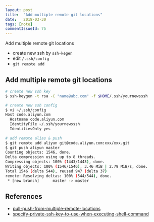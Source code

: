 ```yaml
---
layout: post
title:  "Add multiple remote git locations"
date:   2018-03-30
tags: [note]
commentIssueId: 75
---
```


Add multiple remote git locations
* create new ssh by  `ssh-kegen`
* edit `/.ssh/config`
* `git remote add`


## Add multiple remote git locations
```bash
# create new ssh key
$ ssh-keygen -t rsa -C "name@abc.com" -f $HOME/.ssh/yournewsssh

# create new ssh config
$ vi ~/.ssh/config
Host code.aliyun.com
  Hostname code.aliyun.com
  IdentityFile ~/.ssh/yournewsssh
  IdentitiesOnly yes
  
# add remote alias & push
$ git remote add aliyun git@code.aliyun.com:xxx/xxx.git
$ git push aliyun master
Counting objects: 1546, done.
Delta compression using up to 8 threads.
Compressing objects: 100% (1443/1443), done.
Writing objects: 100% (1546/1546), 3.46 MiB | 2.79 MiB/s, done.
Total 1546 (delta 544), reused 947 (delta 37)
remote: Resolving deltas: 100% (544/544), done.
 * [new branch]      master -> master
```



## References

* [pull-push-from-multiple-remote-locations](https://stackoverflow.com/questions/849308/pull-push-from-multiple-remote-locations)
* [specify-private-ssh-key-to-use-when-executing-shell-command](https://stackoverflow.com/questions/4565700/specify-private-ssh-key-to-use-when-executing-shell-command)